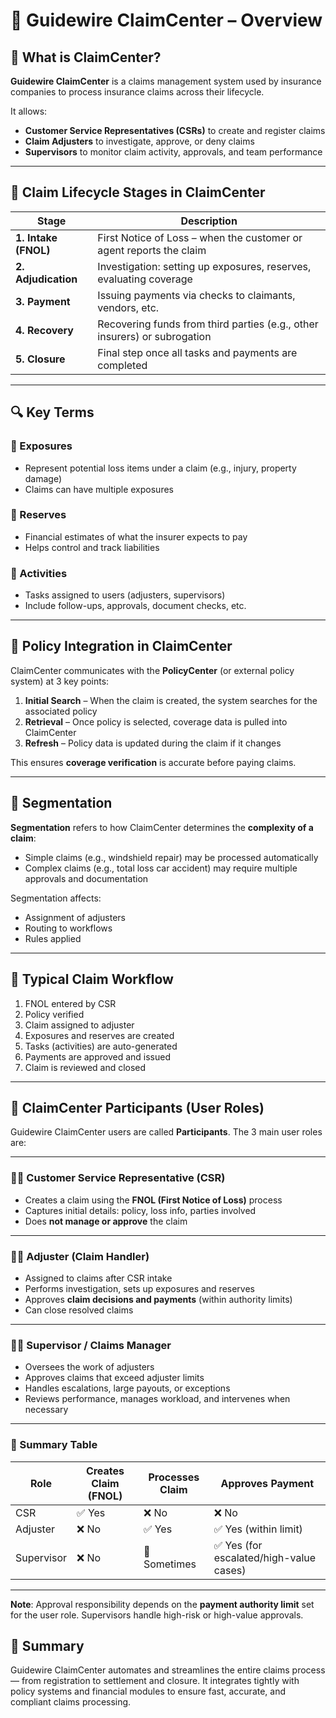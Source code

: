 # 🧾 Guidewire ClaimCenter – Overview

## 📌 What is ClaimCenter?

**Guidewire ClaimCenter** is a claims management system used by insurance companies to process insurance claims across their lifecycle.

It allows:
- **Customer Service Representatives (CSRs)** to create and register claims
- **Claim Adjusters** to investigate, approve, or deny claims
- **Supervisors** to monitor claim activity, approvals, and team performance

---

## 🔁 Claim Lifecycle Stages in ClaimCenter

| Stage | Description |
|-------|-------------|
| **1. Intake (FNOL)** | First Notice of Loss – when the customer or agent reports the claim |
| **2. Adjudication** | Investigation: setting up exposures, reserves, evaluating coverage |
| **3. Payment** | Issuing payments via checks to claimants, vendors, etc. |
| **4. Recovery** | Recovering funds from third parties (e.g., other insurers) or subrogation |
| **5. Closure** | Final step once all tasks and payments are completed |

---

## 🔍 Key Terms

### 🔹 Exposures
- Represent potential loss items under a claim (e.g., injury, property damage)
- Claims can have multiple exposures

### 🔹 Reserves
- Financial estimates of what the insurer expects to pay
- Helps control and track liabilities

### 🔹 Activities
- Tasks assigned to users (adjusters, supervisors)
- Include follow-ups, approvals, document checks, etc.

---

## 🔗 Policy Integration in ClaimCenter

ClaimCenter communicates with the **PolicyCenter** (or external policy system) at 3 key points:

1. **Initial Search** – When the claim is created, the system searches for the associated policy
2. **Retrieval** – Once policy is selected, coverage data is pulled into ClaimCenter
3. **Refresh** – Policy data is updated during the claim if it changes

This ensures **coverage verification** is accurate before paying claims.

---

## 🧠 Segmentation

**Segmentation** refers to how ClaimCenter determines the **complexity of a claim**:

- Simple claims (e.g., windshield repair) may be processed automatically
- Complex claims (e.g., total loss car accident) may require multiple approvals and documentation

Segmentation affects:
- Assignment of adjusters
- Routing to workflows
- Rules applied

---

## 🧪 Typical Claim Workflow

1. FNOL entered by CSR
2. Policy verified
3. Claim assigned to adjuster
4. Exposures and reserves are created
5. Tasks (activities) are auto-generated
6. Payments are approved and issued
7. Claim is reviewed and closed

---

## 👥 ClaimCenter Participants (User Roles)

Guidewire ClaimCenter users are called **Participants**. The 3 main user roles are:

---

### 👩‍💼 Customer Service Representative (CSR)
- Creates a claim using the **FNOL (First Notice of Loss)** process
- Captures initial details: policy, loss info, parties involved
- Does **not manage or approve** the claim

---

### 🧑‍🔧 Adjuster (Claim Handler)
- Assigned to claims after CSR intake
- Performs investigation, sets up exposures and reserves
- Approves **claim decisions and payments** (within authority limits)
- Can close resolved claims

---

### 👩‍🏫 Supervisor / Claims Manager
- Oversees the work of adjusters
- Approves claims that exceed adjuster limits
- Handles escalations, large payouts, or exceptions
- Reviews performance, manages workload, and intervenes when necessary

---

### 🧠 Summary Table

| Role       | Creates Claim (FNOL) | Processes Claim | Approves Payment |
|------------|----------------------|------------------|-------------------|
| CSR        | ✅ Yes               | ❌ No            | ❌ No             |
| Adjuster   | ❌ No                | ✅ Yes           | ✅ Yes (within limit) |
| Supervisor | ❌ No                | 🔸 Sometimes     | ✅ Yes (for escalated/high-value cases) |

---

**Note**: Approval responsibility depends on the **payment authority limit** set for the user role. Supervisors handle high-risk or high-value approvals.


## 🎯 Summary

Guidewire ClaimCenter automates and streamlines the entire claims process — from registration to settlement and closure. It integrates tightly with policy systems and financial modules to ensure fast, accurate, and compliant claims processing.

